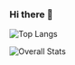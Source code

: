 ### Hi there 👋

![Top Langs](https://github-readme-stats.vercel.app/api/top-langs/?username=XeniaP&layout=compact)

![Overall Stats](https://github-readme-stats.vercel.app/api?username=XeniaP&show_icons=true)


<!--
**XeniaP/xeniap** is a ✨ _special_ ✨ repository because its `README.md` (this file) appears on your GitHub profile.

Here are some ideas to get you started:

- 🔭 I’m currently working on ...
- 🌱 I’m currently learning ...
- 👯 I’m looking to collaborate on ...
- 🤔 I’m looking for help with ...
- 💬 Ask me about ...
- 📫 How to reach me: ...
- 😄 Pronouns: ...
- ⚡ Fun fact: ...
-->

